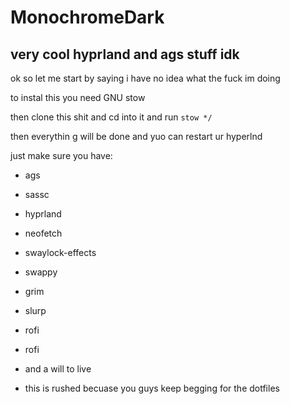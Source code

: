 # MonochromeDark
## very cool hyprland and ags stuff idk

ok so let me start by saying i have no idea what the fuck im doing

to instal this you need GNU stow

then clone this shit and cd into it and run `stow */`

then everythin g will be done and yuo can restart ur hyperlnd

just make sure you have:

- ags

- sassc

- hyprland

- neofetch

- swaylock-effects

- swappy

- grim

- slurp

- rofi

- rofi

- and a will to live


- this is rushed becuase you guys keep begging for the dotfiles
